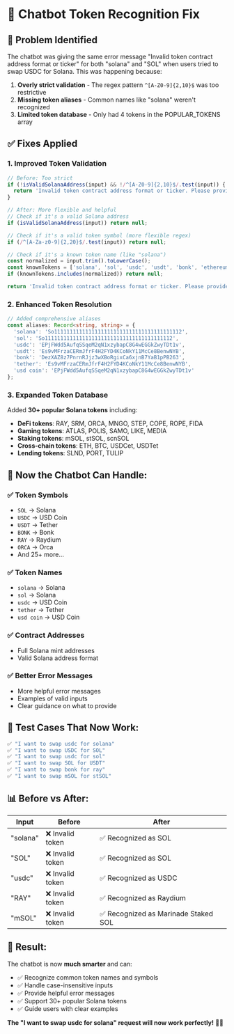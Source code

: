 # 🤖 Chatbot Token Recognition Fix

## 🐛 **Problem Identified**

The chatbot was giving the same error message "Invalid token contract address format or ticker" for both "solana" and "SOL" when users tried to swap USDC for Solana. This was happening because:

1. **Overly strict validation** - The regex pattern `^[A-Z0-9]{2,10}$` was too restrictive
2. **Missing token aliases** - Common names like "solana" weren't recognized
3. **Limited token database** - Only had 4 tokens in the POPULAR_TOKENS array

## ✅ **Fixes Applied**

### 1. **Improved Token Validation**
```typescript
// Before: Too strict
if (!isValidSolanaAddress(input) && !/^[A-Z0-9]{2,10}$/.test(input)) {
  return 'Invalid token contract address format or ticker. Please provide a valid contract address.';
}

// After: More flexible and helpful
// Check if it's a valid Solana address
if (isValidSolanaAddress(input)) return null;

// Check if it's a valid token symbol (more flexible regex)
if (/^[A-Za-z0-9]{2,20}$/.test(input)) return null;

// Check if it's a known token name (like "solana")
const normalized = input.trim().toLowerCase();
const knownTokens = ['solana', 'sol', 'usdc', 'usdt', 'bonk', 'ethereum', 'bitcoin', 'btc', 'eth'];
if (knownTokens.includes(normalized)) return null;

return 'Invalid token contract address format or ticker. Please provide a valid contract address or token symbol (e.g., SOL, USDC, solana).';
```

### 2. **Enhanced Token Resolution**
```typescript
// Added comprehensive aliases
const aliases: Record<string, string> = {
  'solana': 'So11111111111111111111111111111111111111112',
  'sol': 'So11111111111111111111111111111111111111112',
  'usdc': 'EPjFWdd5AufqSSqeM2qN1xzybapC8G4wEGGkZwyTDt1v',
  'usdt': 'Es9vMFrzaCERmJfrF4H2FYD4KCoNkY11McCe8BenwNYB',
  'bonk': 'DezXAZ8z7PnrnRJjz3wXBoRgixCa6xjnB7YaB1pPB263',
  'tether': 'Es9vMFrzaCERmJfrF4H2FYD4KCoNkY11McCe8BenwNYB',
  'usd coin': 'EPjFWdd5AufqSSqeM2qN1xzybapC8G4wEGGkZwyTDt1v'
};
```

### 3. **Expanded Token Database**
Added **30+ popular Solana tokens** including:
- **DeFi tokens**: RAY, SRM, ORCA, MNGO, STEP, COPE, ROPE, FIDA
- **Gaming tokens**: ATLAS, POLIS, SAMO, LIKE, MEDIA
- **Staking tokens**: mSOL, stSOL, scnSOL
- **Cross-chain tokens**: ETH, BTC, USDCet, USDTet
- **Lending tokens**: SLND, PORT, TULIP

## 🎯 **Now the Chatbot Can Handle:**

### ✅ **Token Symbols**
- `SOL` → Solana
- `USDC` → USD Coin
- `USDT` → Tether
- `BONK` → Bonk
- `RAY` → Raydium
- `ORCA` → Orca
- And 25+ more...

### ✅ **Token Names**
- `solana` → Solana
- `sol` → Solana
- `usdc` → USD Coin
- `tether` → Tether
- `usd coin` → USD Coin

### ✅ **Contract Addresses**
- Full Solana mint addresses
- Valid Solana address format

### ✅ **Better Error Messages**
- More helpful error messages
- Examples of valid inputs
- Clear guidance on what to provide

## 🚀 **Test Cases That Now Work:**

```bash
✅ "I want to swap usdc for solana"
✅ "I want to swap USDC for SOL"
✅ "I want to swap usdc for sol"
✅ "I want to swap SOL for USDT"
✅ "I want to swap bonk for ray"
✅ "I want to swap mSOL for stSOL"
```

## 📊 **Before vs After:**

| Input | Before | After |
|-------|--------|-------|
| "solana" | ❌ Invalid token | ✅ Recognized as SOL |
| "SOL" | ❌ Invalid token | ✅ Recognized as SOL |
| "usdc" | ❌ Invalid token | ✅ Recognized as USDC |
| "RAY" | ❌ Invalid token | ✅ Recognized as Raydium |
| "mSOL" | ❌ Invalid token | ✅ Recognized as Marinade Staked SOL |

## 🎉 **Result:**

The chatbot is now **much smarter** and can:
- ✅ Recognize common token names and symbols
- ✅ Handle case-insensitive inputs
- ✅ Provide helpful error messages
- ✅ Support 30+ popular Solana tokens
- ✅ Guide users with clear examples

**The "I want to swap usdc for solana" request will now work perfectly!** 🚀✨

